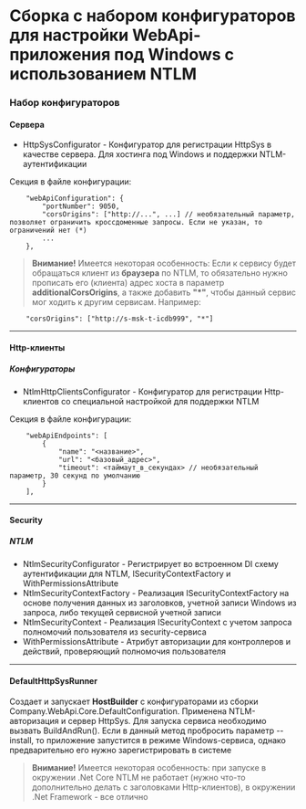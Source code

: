 # Сборка с набором конфигураторов для настройки WebApi-приложения под Windows с использованием NTLM

### Набор конфигураторов

#### Сервера
*  HttpSysConfigurator - Конфигуратор для регистрации HttpSys в качестве сервера. Для хостинга под Windows и поддержки NTLM-аутентификации

Секция в файле конфигурации:

		"webApiConfiguration": {
			"portNumber": 9050,
			"corsOrigins": ["http://...", ...] // необязательный параметр, позволяет ограничить кроссдоменные запросы. Если не указан, то ограничений нет (*)
			...
		},

> **Внимание!** Имеется некоторая особенность: Если к сервису будет обращаться клиент из **браузера** по NTLM, то обязательно нужно прописать его (клиента) адрес хоста в параметр **additionalCorsOrigins**, а также добавить **"*"**, чтобы данный сервис мог ходить к другим сервисам. Например:

		"corsOrigins": ["http://s-msk-t-icdb999", "*"]

_________________

#### Http-клиенты

##### Конфигураторы
*  NtlmHttpClientsConfigurator - Конфигуратор для регистрации Http-клиентов со специальной настройкой для поддержки NTLM

Секция в файле конфигурации:

		"webApiEndpoints": [
			{
				"name": "<название>",
				"url": "<базовый_адрес>",
				"timeout": <таймаут_в_секундах> // необязательный параметр, 30 секунд по умолчанию
			}
		],
_________________

#### Security

##### NTLM
*  NtlmSecurityConfigurator - Регистрирует во встроенном DI схему аутентификации для NTLM, ISecurityContextFactory и WithPermissionsAttribute
*  NtlmSecurityContextFactory - Реализация ISecurityContextFactory на основе получения данных из заголовков, учетной записи Windows из запроса, либо текущей сервисной учетной записи
*  NtlmSecurityContext - Реализация ISecurityContext с учетом запроса полномочий пользователя из security-сервиса
*  WithPermissionsAttribute - Атрибут авторизации для контроллеров и действий, проверяющий полномочия пользователя

_________________

#### DefaultHttpSysRunner
Создает и запускает **HostBuilder** с конфигураторами из сборки Company.WebApi.Core.DefaultConfiguration. Применена NTLM-авторизация и сервер HttpSys. Для запуска сервиса необходимо вызвать BuildAndRun(). Если в данный метод пробросить параметр --install, то приложение запустится в режиме Windows-сервиса, однако предварительно его нужно зарегистрировать в системе
> **Внимание!** Имеется некоторая особенность: при запуске в окружении .Net Core NTLM не работает (нужно что-то дополнительно делать с заголовками Http-клиентов), в окружении .Net Framework - все отлично